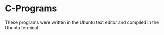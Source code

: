 # C-Programs
These programs were written in the Ubuntu text editor and compiled in the Ubuntu terminal.
